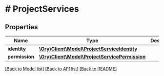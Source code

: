 # # ProjectServices

## Properties

Name | Type | Description | Notes
------------ | ------------- | ------------- | -------------
**identity** | [**\Ory\Client\Model\ProjectServiceIdentity**](ProjectServiceIdentity.md) |  | [optional]
**permission** | [**\Ory\Client\Model\ProjectServicePermission**](ProjectServicePermission.md) |  | [optional]

[[Back to Model list]](../../README.md#models) [[Back to API list]](../../README.md#endpoints) [[Back to README]](../../README.md)
